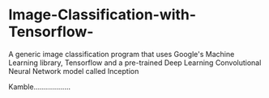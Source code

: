 # Image-Classification-with-Tensorflow-
A generic image classification program that uses Google's Machine Learning library, Tensorflow and a pre-trained Deep Learning Convolutional Neural Network model called Inception

Kamble..................
